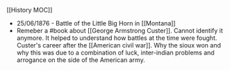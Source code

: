 [[History MOC]]

- 25/06/1876 - Battle of the Little Big Horn in [[Montana]]
- Remeber a #book about [[George Armstrong Custer]]. Cannot identify it anymore. It helped to understand how battles at the time were fought. Custer's career after the [[American civil war]]. Why the sioux won and why this was due to a combination of luck, inter-indian problems and arrogance on the side of the American army.